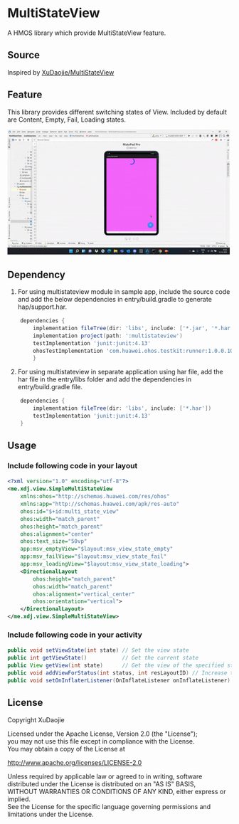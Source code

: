 # MultiStateView

A HMOS library which provide MultiStateView feature.

## Source

Inspired by [XuDaojie/MultiStateView](https://github.com/XuDaojie/MultiStateView/)

## Feature

This library provides different switching states of View. Included by default are Content, Empty, Fail, Loading states.

<img src="screenshots/ezgif.com-gif-maker (2).gif" width="500">

## Dependency
1. For using multistateview module in sample app, include the source code and add the below dependencies in entry/build.gradle to generate hap/support.har.
```groovy
	dependencies {
        implementation fileTree(dir: 'libs', include: ['*.jar', '*.har'])
        implementation project(path: ':multistateview')
        testImplementation 'junit:junit:4.13'
        ohosTestImplementation 'com.huawei.ohos.testkit:runner:1.0.0.100'
        }

```
2. For using multistateview in separate application using har file, add the har file in the entry/libs folder and add the dependencies in entry/build.gradle file.
```groovy
	dependencies {
		implementation fileTree(dir: 'libs', include: ['*.har'])
		testImplementation 'junit:junit:4.13'
	}
```

## Usage
### Include following code in your layout
``` xml
<?xml version="1.0" encoding="utf-8"?>
<me.xdj.view.SimpleMultiStateView
    xmlns:ohos="http://schemas.huawei.com/res/ohos"
    xmlns:app="http://schemas.huawei.com/apk/res-auto"
    ohos:id="$+id:multi_state_view"
    ohos:width="match_parent"
    ohos:height="match_parent"
    ohos:alignment="center"
    ohos:text_size="50vp"
    app:msv_emptyView="$layout:msv_view_state_empty"
    app:msv_failView="$layout:msv_view_state_fail"
    app:msv_loadingView="$layout:msv_view_state_loading">
    <DirectionalLayout
        ohos:height="match_parent"
        ohos:width="match_parent"
        ohos:alignment="vertical_center"
        ohos:orientation="vertical">
    </DirectionalLayout>
</me.xdj.view.SimpleMultiStateView>
```

### Include following code in your activity
``` java 
public void setViewState(int state) // Set the view state 
public int getViewState()           // Get the current state 
public View getView(int state)      // Get the view of the specified state 
public void addViewForStatus(int status, int resLayoutID) // Increase the state 
public void setOnInflaterListener(OnInflateListener onInflateListener) // Triggered when each state is Layout inflate (except CONTENT)
```

## License
Copyright XuDaojie

Licensed under the Apache License, Version 2.0 (the "License");<br>
you may not use this file except in compliance with the License.<br>
You may obtain a copy of the License at<br>

   http://www.apache.org/licenses/LICENSE-2.0

Unless required by applicable law or agreed to in writing, software<br>
distributed under the License is distributed on an "AS IS" BASIS,<br>
WITHOUT WARRANTIES OR CONDITIONS OF ANY KIND, either express or implied.<br>
See the License for the specific language governing permissions and<br>
limitations under the License.<br>